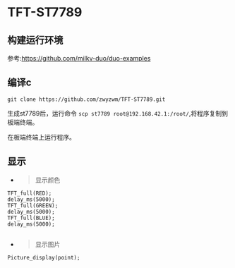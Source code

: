 # TFT-ST7789

## 构建运行环境

参考:https://github.com/milkv-duo/duo-examples

## 编译c

```
git clone https://github.com/zwyzwm/TFT-ST7789.git
```

生成st7789后，运行命令 `scp st7789 root@192.168.42.1:/root/`,将程序复制到板端终端。

在板端终端上运行程序。

## 显示
- > 显示颜色

```
TFT_full(RED);
delay_ms(5000);
TFT_full(GREEN);
delay_ms(5000);
TFT_full(BLUE);
delay_ms(5000);
	
```
- > 显示图片

```
Picture_display(point);

```
